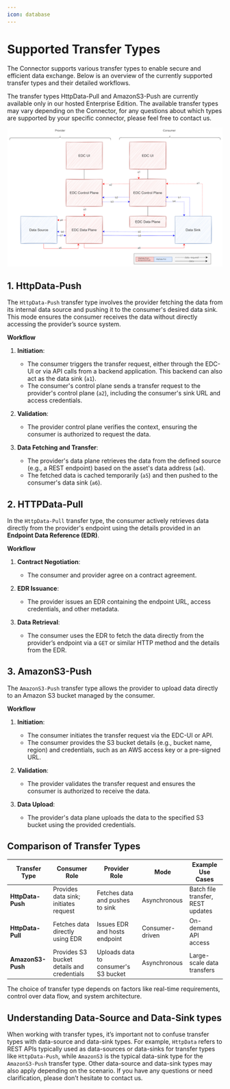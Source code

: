 ```yaml
---
icon: database
---
```


# Supported Transfer Types

The Connector supports various transfer types to enable secure and efficient data exchange. Below is an overview of the currently supported transfer types and their detailed workflows.

The transfer types HttpData-Pull and AmazonS3-Push are currently available only in our hosted Enterprise Edition. The available transfer types may vary depending on the Connector, for any questions about which types are supported by your specific connector, please feel free to contact us.

![Data Transfer Types](images/data-transfer-types.png)

## **1. HttpData-Push**

The `HttpData-Push` transfer type involves the provider fetching the data from its internal data source and pushing it to the consumer's desired data sink. This mode ensures the consumer receives the data without directly accessing the provider’s source system.

**Workflow**
1. **Initiation**:
   - The consumer triggers the transfer request, either through the EDC-UI or via API calls from a backend application. This backend can also act as the data sink (`a1`).
   - The consumer's control plane sends a transfer request to the provider's control plane (`a2`), including the consumer's sink URL and access credentials.

2. **Validation**:
   - The provider control plane verifies the context, ensuring the consumer is authorized to request the data.

3. **Data Fetching and Transfer**:
   - The provider's data plane retrieves the data from the defined source (e.g., a REST endpoint) based on the asset's data address (`a4`).
   - The fetched data is cached temporarily (`a5`) and then pushed to the consumer's data sink (`a6`).

## **2. HTTPData-Pull**

In the `HttpData-Pull` transfer type, the consumer actively retrieves data directly from the provider's endpoint using the details provided in an **Endpoint Data Reference (EDR)**.

**Workflow**
1. **Contract Negotiation**:
   - The consumer and provider agree on a contract agreement.

2. **EDR Issuance**:
   - The provider issues an EDR containing the endpoint URL, access credentials, and other metadata.

3. **Data Retrieval**:
   - The consumer uses the EDR to fetch the data directly from the provider’s endpoint via a `GET` or similar HTTP method and the details from the EDR.

## **3. AmazonS3-Push**

The `AmazonS3-Push` transfer type allows the provider to upload data directly to an Amazon S3 bucket managed by the consumer.

**Workflow**
1. **Initiation**:
   - The consumer initiates the transfer request via the EDC-UI or API.
   - The consumer provides the S3 bucket details (e.g., bucket name, region) and credentials, such as an AWS access key or a pre-signed URL.

2. **Validation**:
   - The provider validates the transfer request and ensures the consumer is authorized to receive the data.

3. **Data Upload**:
   - The provider's data plane uploads the data to the specified S3 bucket using the provided credentials.


## **Comparison of Transfer Types**

| Transfer Type      | Consumer Role                     | Provider Role                     | Mode                     | Example Use Cases                  |
|---------------------|-----------------------------------|------------------------------------|--------------------------|------------------------------------|
| **HttpData-Push**   | Provides data sink; initiates request | Fetches data and pushes to sink  | Asynchronous            | Batch file transfer, REST updates |
| **HttpData-Pull**   | Fetches data directly using EDR   | Issues EDR and hosts endpoint      | Consumer-driven          | On-demand API access              |
| **AmazonS3-Push**   | Provides S3 bucket details and credentials | Uploads data to consumer's S3 bucket | Asynchronous            | Large-scale data transfers |

The choice of transfer type depends on factors like real-time requirements, control over data flow, and system architecture.

## **Understanding Data-Source and Data-Sink types**

When working with transfer types, it’s important not to confuse transfer types with data-source and data-sink types. For example, `HttpData` refers to REST APIs typically used as data-sources or data-sinks for transfer types like `HttpData-Push`, while `AmazonS3` is the typical data-sink type for the `AmazonS3-Push` transfer type. Other data-source and data-sink types may also apply depending on the scenario. If you have any questions or need clarification, please don’t hesitate to contact us.
